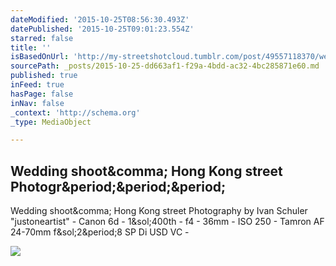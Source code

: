 ```yaml
---
dateModified: '2015-10-25T08:56:30.493Z'
datePublished: '2015-10-25T09:01:23.554Z'
starred: false
title: ''
isBasedOnUrl: 'http://my-streetshotcloud.tumblr.com/post/49557118370/wedding-shoot-hong-kong-street-photography-by'
sourcePath: _posts/2015-10-25-dd663af1-f29a-4bdd-ac32-4bc285871e60.md
published: true
inFeed: true
hasPage: false
inNav: false
_context: 'http://schema.org'
_type: MediaObject

---
```

<article style=""><h1>Wedding shoot&amp;comma; Hong Kong street Photogr&amp;period;&amp;period;&amp;period;</h1><p>Wedding shoot&amp;comma; Hong Kong street Photography by Ivan Schuler "justoneartist" - Canon 6d - 1&amp;sol;400th - f4 - 36mm - ISO 250 - Tamron AF 24-70mm f&amp;sol;2&amp;period;8 SP Di USD VC -</p><img src="http://40.media.tumblr.com/3edc4d5412f3420e96375c10607c129a/tumblr_mm93t1PlcW1rzlmeco1_500.jpg" /></article>